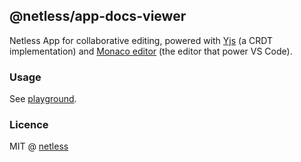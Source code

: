 ## @netless/app-docs-viewer

Netless App for collaborative editing, powered with [Yjs](https://github.com/yjs/yjs) (a CRDT implementation) and [Monaco editor](https://github.com/microsoft/monaco-editor) (the editor that power VS Code).

### Usage

See [playground](https://github.com/netless-io/netless-app/tree/master/packages/playground).

### Licence

MIT @ [netless](https://github.com/netless-io)

